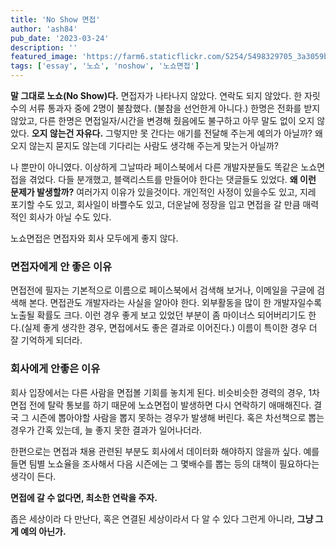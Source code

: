 ```yaml
---
title: 'No Show 면접'
author: 'ash84'
pub_date: '2023-03-24'
description: ''
featured_image: 'https://farm6.staticflickr.com/5254/5498329705_3a3059b478_b.jpg'
tags: ['essay', '노쇼', 'noshow', '노쇼면접']
---
```


**말 그대로 노쇼(No Show)다.** 면접자가 나타나지 않았다. 연락도 되지 않았다. 한 자릿수의 서류 통과자 중에 2명이 불참했다. (불참을 선언한게 아니다.) 한명은 전화를 받지 않았고, 다른 한명은 면접일자/시간을 변경해 줬음에도 불구하고 아무 말도 없이 오지 않았다. **오지 않는건 자유다.** 그렇지만 못 간다는 애기를 전달해 주는게 예의가 아닐까? 왜 오지 않는지 묻지도 않는데 기다리는 사람도 생각해 주는게 맞는거 아닐까? 

나 뿐만이 아니였다. 이상하게 그날따라 페이스북에서 다른 개발자분들도 똑같은 노쇼면접을 겪었다. 다들 분개했고, 블랙리스트를 만들어야 한다는 댓글들도 있었다. **왜 이런 문제가 발생할까?** 여러가지 이유가 있을것이다. 개인적인 사정이 있을수도 있고, 지레 포기할 수도 있고, 회사일이 바쁠수도 있고, 더운날에 정장을 입고 면접을 갈 만큼 매력적인 회사가 아닐 수도 있다. 

노쇼면접은 면접자와 회사 모두에게 좋지 않다. 

### 면접자에게 안 좋은 이유 

면접전에 필자는 기본적으로 이름으로 페이스북에서 검색해 보거나, 이메일을 구글에 검색해 본다. 면접관도 개발자라는 사실을 알아야 한다. 외부활동을 많이 한 개발자일수록 노출될 확률도 크다. 이런 경우 좋게 보고 있었던 부분이 좀 마이너스 되어버리기도 한다.(실제 좋게 생각한 경우, 면접에서도 좋은 결과로 이어진다.) 이름이 특이한 경우 더 잘 기억하게 되더라. 

### 회사에게 안좋은 이유 

회사 입장에서는 다른 사람을 면접볼 기회를 놓치게 된다. 비슷비슷한 경력의 경우, 1차 면접 전에 탈락 통보를 하기 때문에 노쇼면접이 발생하면 다시 연락하기 애매해진다. 결국 그 시즌에 뽑아야할 사람을 뽑지 못하는 경우가 발생해 버린다. 혹은 차선책으로 뽑는 경우가 간혹 있는데, 늘 좋지 못한 결과가 일어나더라. 


한편으로는 면접과 채용 관련된 부분도 회사에서 데이터화 해야하지 않을까 싶다. 예를 들면 팀별 노쇼율을 조사해서 다음 시즌에는 그 몇배수를 뽑는 등의 대책이 필요하다는 생각이 든다. 

**면접에 갈 수 없다면, 최소한 연락을 주자.**
 
좁은 세상이라 다 만난다, 혹은 연결된 세상이라서 
다 알 수 있다 그런게 아니라, **그냥 그게 예의 아닌가.** 






